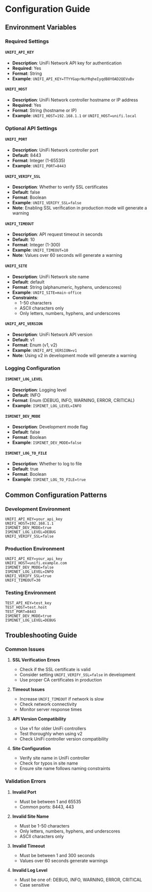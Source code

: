 # Configuration Guide

## Environment Variables

### Required Settings

#### `UNIFI_API_KEY`
- **Description**: UniFi Network API key for authentication
- **Required**: Yes
- **Format**: String
- **Example**: `UNIFI_API_KEY=TTYYGaprNuYRqheIyqdB8YOAD2QEVuBv`

#### `UNIFI_HOST`
- **Description**: UniFi Network controller hostname or IP address
- **Required**: Yes
- **Format**: String (hostname or IP)
- **Example**: `UNIFI_HOST=192.168.1.1` or `UNIFI_HOST=unifi.local`

### Optional API Settings

#### `UNIFI_PORT`
- **Description**: UniFi Network controller port
- **Default**: 8443
- **Format**: Integer (1-65535)
- **Example**: `UNIFI_PORT=8443`

#### `UNIFI_VERIFY_SSL`
- **Description**: Whether to verify SSL certificates
- **Default**: false
- **Format**: Boolean
- **Example**: `UNIFI_VERIFY_SSL=false`
- **Note**: Enabling SSL verification in production mode will generate a warning

#### `UNIFI_TIMEOUT`
- **Description**: API request timeout in seconds
- **Default**: 10
- **Format**: Integer (1-300)
- **Example**: `UNIFI_TIMEOUT=10`
- **Note**: Values over 60 seconds will generate a warning

#### `UNIFI_SITE`
- **Description**: UniFi Network site name
- **Default**: default
- **Format**: String (alphanumeric, hyphens, underscores)
- **Example**: `UNIFI_SITE=main-office`
- **Constraints**:
  - 1-50 characters
  - ASCII characters only
  - Only letters, numbers, hyphens, and underscores

#### `UNIFI_API_VERSION`
- **Description**: UniFi Network API version
- **Default**: v1
- **Format**: Enum (v1, v2)
- **Example**: `UNIFI_API_VERSION=v1`
- **Note**: Using v2 in development mode will generate a warning

### Logging Configuration

#### `ISMINET_LOG_LEVEL`
- **Description**: Logging level
- **Default**: INFO
- **Format**: Enum (DEBUG, INFO, WARNING, ERROR, CRITICAL)
- **Example**: `ISMINET_LOG_LEVEL=INFO`

#### `ISMINET_DEV_MODE`
- **Description**: Development mode flag
- **Default**: false
- **Format**: Boolean
- **Example**: `ISMINET_DEV_MODE=false`

#### `ISMINET_LOG_TO_FILE`
- **Description**: Whether to log to file
- **Default**: true
- **Format**: Boolean
- **Example**: `ISMINET_LOG_TO_FILE=true`

## Common Configuration Patterns

### Development Environment
```env
UNIFI_API_KEY=your_api_key
UNIFI_HOST=192.168.1.1
ISMINET_DEV_MODE=true
ISMINET_LOG_LEVEL=DEBUG
UNIFI_VERIFY_SSL=false
```

### Production Environment
```env
UNIFI_API_KEY=your_api_key
UNIFI_HOST=unifi.example.com
ISMINET_DEV_MODE=false
ISMINET_LOG_LEVEL=INFO
UNIFI_VERIFY_SSL=true
UNIFI_TIMEOUT=30
```

### Testing Environment
```env
TEST_API_KEY=test_key
TEST_HOST=test.host
TEST_PORT=8443
ISMINET_DEV_MODE=true
ISMINET_LOG_LEVEL=DEBUG
```

## Troubleshooting Guide

### Common Issues

1. **SSL Verification Errors**
   - Check if the SSL certificate is valid
   - Consider setting `UNIFI_VERIFY_SSL=false` in development
   - Use proper CA certificates in production

2. **Timeout Issues**
   - Increase `UNIFI_TIMEOUT` if network is slow
   - Check network connectivity
   - Monitor server response times

3. **API Version Compatibility**
   - Use v1 for older UniFi controllers
   - Test thoroughly when using v2
   - Check UniFi controller version compatibility

4. **Site Configuration**
   - Verify site name in UniFi controller
   - Check for typos in site name
   - Ensure site name follows naming constraints

### Validation Errors

1. **Invalid Port**
   - Must be between 1 and 65535
   - Common ports: 8443, 443

2. **Invalid Site Name**
   - Must be 1-50 characters
   - Only letters, numbers, hyphens, and underscores
   - ASCII characters only

3. **Invalid Timeout**
   - Must be between 1 and 300 seconds
   - Values over 60 seconds generate warnings

4. **Invalid Log Level**
   - Must be one of: DEBUG, INFO, WARNING, ERROR, CRITICAL
   - Case sensitive
